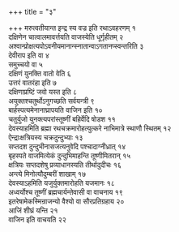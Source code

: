 +++
title = "३"

+++
मरुत्वतीयान्त इन्द्र स्य वज्र इति रथाऽवहरणम् १  
दक्षिणेन चात्वालमावर्त्तयति वाजस्येति धूर्गृहीतम् २  
अश्वान्प्रोक्षत्यपोऽवनीयमानान्स्नातान्वाऽगतानप्स्वन्तरिति ३  
 देवीराप इति वा ४  
समुच्चयो वा ५  
दक्षिणं युनक्ति वातो वेति ६  
उत्तरं वातरंहा इति ७  
दक्षिणाप्रष्टिं जवो यस्त इति ८  
अयुक्तश्चतुर्थोऽनुगच्छति सर्वयन्त्री ९  
 बार्हस्पत्यमेनानाघ्रापयति वाजिन इति १०  
चतुर्युजो युनक्त्यपरांस्तूष्णीं बहिर्वेदि षोडश ११  
देवस्याहमिति ब्रह्मा रथचक्रमारोहत्युत्करे नाभिमात्रे स्थाणौ स्थितम् १२  
ऐन्द्राःक्षत्रियस्य चक्रदुन्दुभ्याः १३  
सप्तदश दुन्दुभीनासजत्यनुवेदि पश्चादाग्नीध्रात् १४  
बृहस्पते वाजमित्येकं दुन्दुभिमाहन्ति तूष्णीमितरान् १५  
क्षत्रियः सप्तदशेषु प्रव्याधानस्यति तीर्थादुदीचः १६  
अन्त्ये मिनोत्यौदुम्बरीं शाखाम् १७  
देवस्याऽहमिति यजुर्युक्तमारोहति यजमानः १८  
अध्वर्योश्च तूष्णीं ब्रह्मचार्यन्तेवासी वा वाचनाय १९  
इतरेषामेकस्मिन्राजन्यो वैश्यो वा सौरप्रतिग्रहाय २०  
आजिं शीघ्रं यन्ति २१  
वाजिन इति वाचयति २२  
